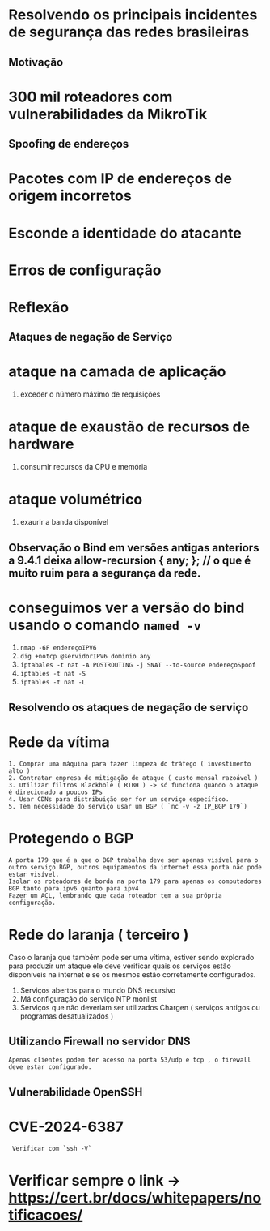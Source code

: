 #  Resolvendo os principais incidentes de segurança das redes brasileiras

## Motivação

# 300 mil roteadores com vulnerabilidades da MikroTik

## Spoofing de endereços

# Pacotes com IP de endereços de origem incorretos
# Esconde a identidade do atacante
# Erros de configuração
# Reflexão

## Ataques de negação de Serviço

# ataque na camada de aplicação
 1. exceder o número máximo de requisições
# ataque de exaustão de recursos de hardware
 1. consumir recursos da CPU e memória
# ataque volumétrico
 1. exaurir a banda disponível

## Observação o Bind em versões antigas anteriors a 9.4.1 deixa allow-recursion { any; }; // o que é muito ruim para a segurança da rede.
# conseguimos ver a versão do bind usando o comando `named -v`

 1. `nmap -6F endereçoIPV6`
 2. `dig +notcp @servidorIPV6 dominio any`
 3. `iptabales -t nat -A POSTROUTING -j SNAT --to-source endereçoSpoof`
 4. `iptables -t nat -S`
 5. `iptables -t nat -L`

## Resolvendo os ataques de negação de serviço

  # Rede da vítima
    1. Comprar uma máquina para fazer limpeza do tráfego ( investimento alto )
    2. Contratar empresa de mitigação de ataque ( custo mensal razoável )
    3. Utilizar filtros Blackhole ( RTBH ) -> só funciona quando o ataque é direcionado a poucos IPs
    4. Usar CDNs para distribuição ser for um serviço específico.
    5. Tem necessidade do serviço usar um BGP ( `nc -v -z IP_BGP 179`)
    

  # Protegendo o BGP
    A porta 179 que é a que o BGP trabalha deve ser apenas visível para o outro serviço BGP, outros equipamentos da internet essa porta não pode estar visível.
    Isolar os roteadores de borda na porta 179 para apenas os computadores BGP tanto para ipv6 quanto para ipv4
    Fazer um ACL, lembrando que cada roteador tem a sua própria configuração.

  # Rede do laranja ( terceiro )
  Caso o laranja que também pode ser uma vítima, estiver sendo explorado para produzir um ataque ele deve verificar quais os serviços estão disponíveis na internet e se os mesmos estão corretamente configurados.
   1. Serviços abertos para o mundo
     DNS recursivo
   2. Má configuração do serviço
     NTP monlist
   3. Serviços que não deveriam ser utilizados
     Chargen ( serviços antigos ou programas desatualizados )

   ## Utilizando Firewall no servidor DNS

    Apenas clientes podem ter acesso na porta 53/udp e tcp , o firewall deve estar configurado.

 ## Vulnerabilidade OpenSSH

   # CVE-2024-6387
     Verificar com `ssh -V`
     
# Verificar sempre o link -> https://cert.br/docs/whitepapers/notificacoes/  

